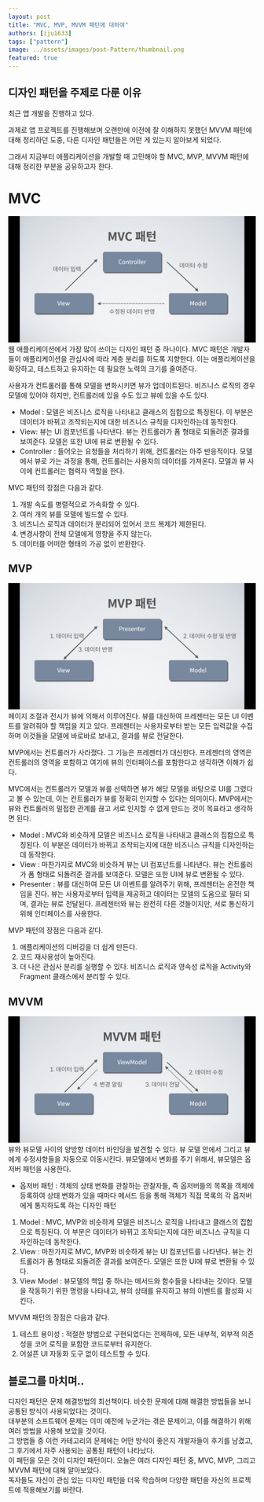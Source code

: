 ```yaml
---
layout: post 
title: "MVC, MVP, MVVM 패턴에 대하여"
authors: [iju1633]
tags: ["pattern"]
image: ../assets/images/post-Pattern/thumbnail.png
featured: true
---
```


## 디자인 패턴을 주제로 다룬 이유
최근 앱 개발을 진행하고 있다.

과제로 앱 프로젝트를 진행해보며 오랜만에 이전에 잘 이해하지 못했던 MVVM 패턴에 대해 정리하던 도중, 다른 디자인 패턴들은 어떤 게 있는지 알아보게 되었다.

그래서 지금부터 애플리케이션을 개발할 때 고민해야 할 MVC, MVP, MVVM 패턴에 대해 정리한 부분을 공유하고자 한다.


# MVC
![archieve](../assets/images/post-Pattern/mvc.png)  
웹 애플리케이션에서 가장 많이 쓰이는 디자인 패턴 중 하나이다. MVC 패턴은 개발자들이 애플리케이션을 관심사에 따라 계층 분리를 하도록 지향한다. 이는 애플리케이션을 확장하고, 테스트하고 유지하는 데 필요한 노력의 크기를 줄여준다.

사용자가 컨트롤러를 통해 모델을 변화시키면 뷰가 업데이트된다. 비즈니스 로직의 경우 모델에 있어야 하지만, 컨트롤러에 있을 수도 있고 뷰에 있을 수도 있다.

- Model : 모델은 비즈니스 로직을 나타내고 클래스의 집합으로 특징된다. 이 부분은 데이터가 바뀌고 조작되는지에 대한 비즈니스 규칙을 디자인하는데 동작한다.
- View: 뷰는 UI 컴포넌트를 나타낸다. 뷰는 컨트롤러가 폼 형태로 되돌려준 결과를 보여준다. 모델은 또한 UI에 뷰로 변환될 수 있다.
- Controller : 들어오는 요청들을 처리하기 위해, 컨트롤러는 아주 반응적이다. 모델에서 뷰로 가는 과정을 통해, 컨트롤러는 사용자의 데이터를 가져온다. 모델과 뷰 사이에 컨트롤러는 협력자 역할을 한다.

MVC 패턴의 장점은 다음과 같다.

1. 개발 속도를 병렬적으로 가속화할 수 있다.
2. 여러 개의 뷰를 모델에 빌드할 수 있다. 
3. 비즈니스 로직과 데이터가 분리되어 있어서 코드 복제가 제한된다.
4. 변경사항이 전체 모델에게 영향을 주지 않는다.
5. 데이터를 어떠한 형태의 가공 없이 반환한다.


## MVP
![archieve](../assets/images/post-Pattern/mvp.png)  
페이지 조절과 전시가 뷰에 의해서 이루어진다. 뷰를 대신하여 프레젠터는 모든 UI 이벤트를 알려줘야 할 책임을 지고 있다. 프레젠터는 사용자로부터 받는 모든 입력값을 수집하며 이것들을 모델에 바로바로 보내고, 결과를 뷰로 전달한다.

MVP에서는 컨트롤러가 사라졌다. 그 기능은 프레젠터가 대신한다. 프레젠터의 영역은 컨트롤러의 영역을 포함하고 여기에 뷰의 인터페이스를 포함한다고 생각하면 이해가 쉽다.

MVC에서는 컨트롤러가 모델과 뷰를 선택하면 뷰가 해당 모델을 바탕으로 UI를 그렸다고 볼 수 있는데, 이는 컨트롤러가 뷰를 정확히 인지할 수 있다는 의미이다. MVP에서는 뷰와 컨트롤러의 밀접한 관계를 끊고 서로 인지할 수 없게 만드는 것이 목표라고 생각하면 된다.

- Model : MVC와 비슷하게 모델은 비즈니스 로직을 나타내고 클래스의 집합으로 특징된다. 이 부분은 데이터가 바뀌고 조작되는지에 대한 비즈니스 규칙을 디자인하는데 동작한다.
- View : 마찬가지로 MVC와 비슷하게 뷰는 UI 컴포넌트를 나타낸다. 뷰는 컨트롤러가 폼 형태로 되돌려준 결과를 보여준다. 모델은 또한 UI에 뷰로 변환될 수 있다.
- Presenter : 뷰를 대신하여 모든 UI 이벤트를 알려주기 위해, 프레젠터는 온전한 책임을 진다. 뷰는 사용자로부터 입력을 제공하고 데이터는 모델의 도움으로 필터 되며, 결과는 뷰로 전달된다. 프레젠터와 뷰는 완전히 다른 것들이지만, 서로 통신하기 위해 인터페이스를 사용한다.

MVP 패턴의 장점은 다음과 같다.

1. 애플리케이션의 디버깅을 더 쉽게 만든다.
2. 코드 재사용성이 높아진다.
3. 더 나은 관심사 분리를 실행할 수 있다. 비즈니스 로직과 영속성 로직을 Activity와 Fragment 클래스에서 분리할 수 있다.


## MVVM
![archieve](../assets/images/post-Pattern/mvvm.png)  
뷰와 뷰모델 사이의 양방향 데이터 바인딩을 발견할 수 있다. 뷰 모델 안에서 그리고 뷰에게 수정사항들을 자동으로 이동시킨다. 뷰모델에서 변화를 주기 위해서, 뷰모델은 옵저버 패턴을 사용한다.  
* 옵저버 패턴 : 객체의 상태 변화를 관찰하는 관찰자들, 즉 옵저버들의 목록을 객체에 등록하여 상태 변화가 있을 때마다 메서드 등을 통해 객체가 직접 목록의 각 옵저버에게 통지하도록 하는 디자인 패턴

1. Model : MVC, MVP와 비슷하게 모델은 비즈니스 로직을 나타내고 클래스의 집합으로 특징된다. 이 부분은 데이터가 바뀌고 조작되는지에 대한 비즈니스 규칙을 디자인하는데 동작한다.
2. View : 마찬가지로 MVC, MVP와 비슷하게 뷰는 UI 컴포넌트를 나타낸다. 뷰는 컨트롤러가 폼 형태로 되돌려준 결과를 보여준다. 모델은 또한 UI에 뷰로 변환될 수 있다.
3. View Model : 뷰모델의 책임 중 하나는 메서드와 함수들을 나타내는 것이다. 모델을 작동하기 위한 명령을 나타내고, 뷰의 상태를 유지하고 뷰의 이벤트를 활성화 시킨다.

MVVM 패턴의 장점은 다음과 같다.

1. 테스트 용이성 : 적절한 방법으로 구현되었다는 전제하에, 모든 내부적, 외부적 의존성을 코어 로직을 포함한 코드로부터 유지한다.
2. 어설픈 UI 자동화 도구 없이 테스트할 수 있다.


## 블로그를 마치며..
디자인 패턴은 문제 해결방법의 최선책이다. 비슷한 문제에 대해 해결한 방법들을 보니 공통된 방식이 사용되었다는 것이다.  
대부분의 소프트웨어 문제는 이미 예전에 누군가는 겪은 문제이고, 이를 해결하기 위해 여러 방법을 사용해 보았을 것이다.  
그 방법들 중 이런 카테고리의 문제에는 어떤 방식이 좋은지 개발자들이 후기를 남겼고, 그 후기에서 자주 사용되는 공통된 패턴이 나타났다.  
이 패턴을 모은 것이 디자인 패턴이다. 오늘은 여러 디자인 패턴 중, MVC, MVP, 그리고 MVVM 패턴에 대해 알아보았다.  
독자들도 자신이 관심 있는 디자인 패턴을 더욱 학습하며 다양한 패턴을 자신의 프로젝트에 적용해보기를 바란다.